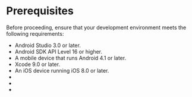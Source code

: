 
# Prerequisites

Before proceeding, ensure that your development environment meets the following requirements:

<ul>
<li props="android">Android Studio 3.0 or later.</li>
<li props="android">Android SDK API Level 16 or higher.</li>
<li props="android">A mobile device that runs Android 4.1 or later.</li>
<li props="ios mac">Xcode 9.0 or later.</li>
<li props="ios">An iOS device running iOS 8.0 or later.</li>
<li conref="conref/agora-prerequisites.dita#agora-pre/account"/>
<li conref="conref/agora-prerequisites.dita#agora-pre/appid"/>
<li conref="conref/agora-prerequisites.dita#agora-pre/internet"/>
</ul>